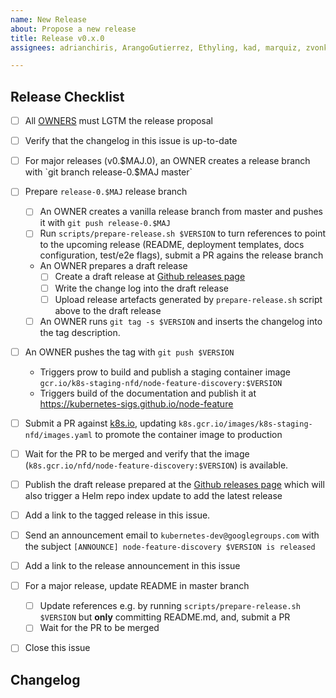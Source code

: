 ```yaml
---
name: New Release
about: Propose a new release
title: Release v0.x.0
assignees: adrianchiris, ArangoGutierrez, Ethyling, kad, marquiz, zvonkok

---
```


## Release Checklist
<!--
Please do not remove items from the checklist
-->
- [ ] All [OWNERS](https://github.com/kubernetes-sigs/node-feature-discovery/blob/master/OWNERS) must LGTM the release proposal
- [ ] Verify that the changelog in this issue is up-to-date
- [ ] For major releases (v0.$MAJ.0), an OWNER creates a release branch with
      `git branch release-0.$MAJ master`
- [ ] Prepare `release-0.$MAJ` release branch
  - [ ] An OWNER creates a vanilla release branch from master and pushes it with
        `git push release-0.$MAJ`
  - [ ] Run `scripts/prepare-release.sh $VERSION` to turn references to point to the upcoming release
        (README, deployment templates, docs configuration, test/e2e flags), submit a PR agains the release branch
  - An OWNER prepares a draft release
    - [ ] Create a draft release at [Github releases page](https://github.com/kubernetes-sigs/node-feature-discovery/releases)
    - [ ] Write the change log into the draft release
    - [ ] Upload release artefacts generated by `prepare-release.sh` script above to the draft release
  - [ ] An OWNER runs
       `git tag -s $VERSION`
        and inserts the changelog into the tag description.
- [ ] An OWNER pushes the tag with
      `git push $VERSION`
  - Triggers prow to build and publish a staging container image
      `gcr.io/k8s-staging-nfd/node-feature-discovery:$VERSION`
  - Triggers build of the documentation and publish it at
        https://kubernetes-sigs.github.io/node-feature
- [ ] Submit a PR against [k8s.io](https://github.com/kubernetes/k8s.io), updating `k8s.gcr.io/images/k8s-staging-nfd/images.yaml` to promote the container image to production
- [ ] Wait for the PR to be merged and verify that the image (`k8s.gcr.io/nfd/node-feature-discovery:$VERSION`) is available.
- [ ] Publish the draft release prepared at the [Github releases page](https://github.com/kubernetes-sigs/node-feature-discovery/releases)
      which will also trigger a Helm repo index update to add the latest release
- [ ] Add a link to the tagged release in this issue.
- [ ] Send an announcement email to `kubernetes-dev@googlegroups.com` with the subject `[ANNOUNCE] node-feature-discovery $VERSION is released`
- [ ] Add a link to the release announcement in this issue
- [ ] For a major release, update README in master branch
  - [ ] Update references e.g. by running `scripts/prepare-release.sh $VERSION` but **only** committing README.md, and,
        submit a PR
  - [ ] Wait for the PR to be merged
- [ ] Close this issue


## Changelog
<!--
Describe changes since the last release here.
-->
